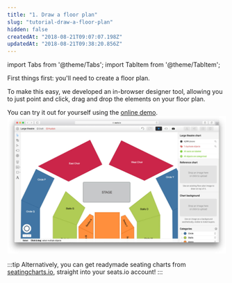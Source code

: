 ```yaml
---
title: "1. Draw a floor plan"
slug: "tutorial-draw-a-floor-plan"
hidden: false
createdAt: "2018-08-21T09:07:07.198Z"
updatedAt: "2018-08-21T09:38:20.856Z"
---
```


import Tabs from '@theme/Tabs';
import TabItem from '@theme/TabItem';

First things first: you'll need to create a floor plan. 

To make this easy, we developed an in-browser designer tool, allowing you to just point and click, drag and drop the elements on your floor plan.


You can try it out for yourself using the [online demo](https://www.seats.io/demos/designer).
![ddee72f-designer2x.jpg](/img/readme/ddee72f-designer2x.jpg)

:::tip 
Alternatively, you can get readymade seating charts from [seatingcharts.io](https://www.seatingcharts.io/), straight into your seats.io account!
:::
